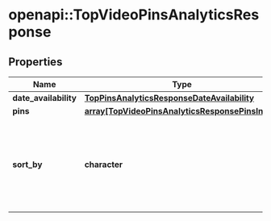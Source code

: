 # openapi::TopVideoPinsAnalyticsResponse


## Properties
Name | Type | Description | Notes
------------ | ------------- | ------------- | -------------
**date_availability** | [**TopPinsAnalyticsResponseDateAvailability**](TopPinsAnalyticsResponse_date_availability.md) |  | [optional] 
**pins** | [**array[TopVideoPinsAnalyticsResponsePinsInner]**](TopVideoPinsAnalyticsResponse_pins_inner.md) |  | [optional] 
**sort_by** | **character** |  | [optional] [Enum: [SAVE, IMPRESSION, OUTBOUND_CLICK, VIDEO_MRC_VIEW, VIDEO_AVG_WATCH_TIME, VIDEO_V50_WATCH_TIME, QUARTILE_95_PERCENT_VIEW, VIDEO_10S_VIEW, VIDEO_START]] 


